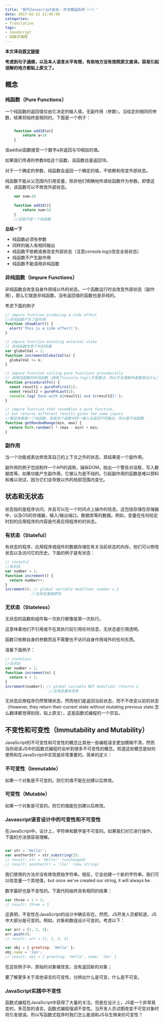 ```yaml
---
title: '现代Javascript纵览--外文搬运系列（一）'
date: 2017-02-21 11:45:50
categories:
- Translation
tags: 
- JavaScript
- 函数式编程
---
```


**本文译自[原文链接](https://auth0.com/blog/glossary-of-modern-javascript-concepts/)**

**考虑到句子通顺，以及本人语言水平有限，有些地方没有按照原文直译。容易引起误解的地方都贴上原文了。**



<!-- more -->

## 概念
### 纯函数（Pure Functions）
一个纯函数的返回值仅由它决定的输入值，无副作用（参数）。当给定的相同的参数，结果将始终是相同的。下面是一个例子：
```js

    function add10(a){
        return a+10
    }
```

该add(a)函数接受一个数字a并返回与10相加的值。

如果我们传递的参数8给这个函数，该函数总是返回18。

对于一个确定的参数，纯函数会返回一个确定的值，不依赖和改变外部状态。

纯函数不能从父范围内引用变量，除非他们明确地传递给函数作为参数。即使这样，该函数可以不修改外部状态。
```js
    var num=10
    
    function add10(){
        return num+10
    }
    //这就不是一个纯函数
```

**总结一下**

- 纯函数必须有参数
- 同样的输入有相同输出
- 纯函数不依赖或者改变外部状态（注意console.log()改变全局状态）
- 纯函数不产生副作用
- 纯函数不能调用非纯函数

### 非纯函数（Impure Functions）
非纯函数会改变自身作用域以外的状态。一个函数运行时会改变外部状态（副作用），那么它就是非纯函数，没有返回值的函数也是非纯的。

考虑下面的例子

```js
// impure function producing a side effect
//非纯函数产生了副作用
function showAlert() {
  alert('This is a side effect!');
}

// impure function mutating external state
// 非纯函数改变了外部变量
var globalVal = 1;
function incrementGlobalVal(x) {
  globalVal += x;
}

// impure function calling pure functions procedurally
// 调用纯函数的非纯函数（调用了console.log()才是重点，所以不太理解作者要表达什么）
function proceduralFn() {
  const result1 = pureFnFirst(1);
  const result2 = pureFnLast(2);
  console.log(`Done with ${result1} and ${result2}!`);
}

// impure function that resembles a pure function,
// but returns different results given the same inputs
//看起来像是一个纯函数，但是这个函数对同一输入会返回不同输出，所以是不纯函数
function getRandomRange(min, max) {
  return Math.random() * (max - min) + min;
}
```

### 副作用
当一个功能或表达修改其自己的上下文之外的状态，其结果是一个副作用。

副作用的例子包括制作一个API的调用，操纵DOM，抛出一个警告对话框，写入数据库等。如果功能产生副作用，它被认为是不纯的。引起副作用的函数是难以预料和难以测试，因为它们会导致以外的局部范围内变化。

## 状态和无状态
状态指的是程序访问，并且可以在一个时间点上操作的信息。这包括存储在存储器中，以及OS的存储器，输入/输出端口，数据库等的数据。例如，变量在任何给定时刻的应用程序的内容是代表应用程序的的状态。
### 有状态（Stateful）
有状态的程序，应用程序或组件的数据存储在有关当前状态的内存。他们可以修改状态以及访问它的历史。下面的例子是有状态：
```js
// stateful 
//有状态
var number = 1;
function increment() {
  return number++;
}
increment(); // global variable modified: number = 2
            //全局变量被更改
```
### 无状态（Stateless）
无状态的函数和组件每一次执行都像是第一次执行。

这意味着他们不引用或不在其执行前引用任何信息，无状态是引用透明。

函数只依赖自身的参数而且不需要也不访问自身作用域外的任何东西。

请看下面例子：
```js
// stateless
//无状态
var number = 1;
function increment(n) {
  return n + 1;
}
increment(number); // global variable NOT modified: returns 2
                    //全局变量未改变
```
无状态应用程序仍然管理状态，然而他们是返回当前状态，而不不改变以前的状态（However, they return their current state without mutating previous state.怎么翻译都觉得别扭，贴上原文），这是函数式编程的一个宗旨。

## 不变性和可变性（Immutability and Mutability）
JavaScript的不可变性和可变性的概念比其他一些编程语言更加模糊不清，然而当你阅读JS中的函数式编程时会听到很多不可变性的概念。知道这些概念是如何使用和在JavaScript中实现是非常重要的。简单的定义：

### 不可变性（Immutable）
如果一个对象是不可变的。则它的值不能在创建以后修改。

### 可变性（Mutable）
如果一个对象是可变的。则它的值能在创建以后修改。

### Javascript语言设计中的可变性和不可变性
在JavaScript中，设计上，字符串和数字是不可变的。如果我们对它进行操作，下面的方法很容易理解。

```js

var str = 'Hello!';
var anotherStr = str.substring(2);
// result: str = 'Hello!' (unchanged)
// result: anotherStr = 'llo!' (new string)
```

我们使用的方法并没有修改原始字符串。相反，它会创建一个新的字符串。我们可以给变量一个其他值，but once we've created our string, it will always be .

数字最好也是不变性的。下面代码始终具有相同的结果：
```js
var three = 1 + 2;
// result: three = 3
```
这表明，不变性在JavaScript的设计中确实存在。然而，JS开发人员都知道，JS中大部分是可变的。例如，对象和数组设计可变的。考虑以下：

```js
var arr = [1, 2, 3];
arr.push(4);
// result: arr = [1, 2, 3, 4]

var obj = { greeting: 'Hello' };
obj.name = 'Jon';
// result: obj = { greeting: 'Hello', name: 'Jon' }
```
在这些例子中，原始的对象被改变。没有返回新的对象；

要了解更多关于其他语言的可变性，分辨出什么是可变，什么是不可变。
### JavaScript实践中不变性

函数式编程在JavaScript中获得了大量的关注。但是在设计上，JS是一个非常易变的，多范型的语言。函数式编程强调不变性。当开发人员试图改变不可变对象时将引发错误。所以写函数式程序时我们怎么能调和JS与生俱来的可变性？